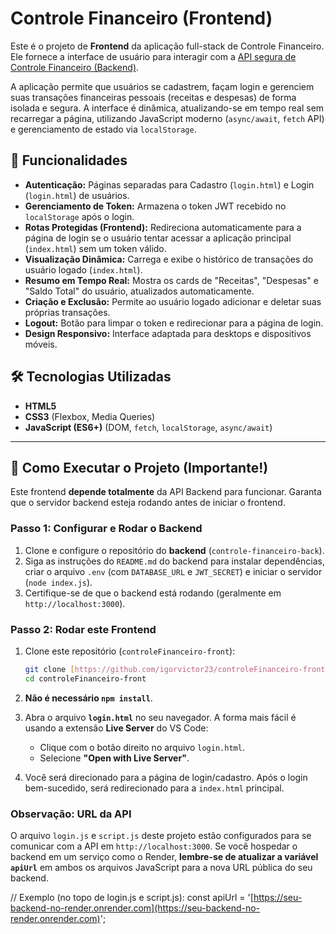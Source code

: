 # Controle Financeiro (Frontend)

Este é o projeto de **Frontend** da aplicação full-stack de Controle Financeiro. Ele fornece a interface de usuário para interagir com a [API segura de Controle Financeiro (Backend)](https://github.com/igorvictor23/controle-financeiro-back).

A aplicação permite que usuários se cadastrem, façam login e gerenciem suas transações financeiras pessoais (receitas e despesas) de forma isolada e segura. A interface é dinâmica, atualizando-se em tempo real sem recarregar a página, utilizando JavaScript moderno (`async/await`, `fetch` API) e gerenciamento de estado via `localStorage`.

## 🚀 Funcionalidades

* **Autenticação:** Páginas separadas para Cadastro (`login.html`) e Login (`login.html`) de usuários.
* **Gerenciamento de Token:** Armazena o token JWT recebido no `localStorage` após o login.
* **Rotas Protegidas (Frontend):** Redireciona automaticamente para a página de login se o usuário tentar acessar a aplicação principal (`index.html`) sem um token válido.
* **Visualização Dinâmica:** Carrega e exibe o histórico de transações do usuário logado (`index.html`).
* **Resumo em Tempo Real:** Mostra os cards de "Receitas", "Despesas" e "Saldo Total" do usuário, atualizados automaticamente.
* **Criação e Exclusão:** Permite ao usuário logado adicionar e deletar suas próprias transações.
* **Logout:** Botão para limpar o token e redirecionar para a página de login.
* **Design Responsivo:** Interface adaptada para desktops e dispositivos móveis.

## 🛠️ Tecnologias Utilizadas

* **HTML5**
* **CSS3** (Flexbox, Media Queries)
* **JavaScript (ES6+)** (DOM, `fetch`, `localStorage`, `async/await`)

---

## 🚦 Como Executar o Projeto (Importante!)

Este frontend **depende totalmente** da API Backend para funcionar. Garanta que o servidor backend esteja rodando antes de iniciar o frontend.

### Passo 1: Configurar e Rodar o Backend

1.  Clone e configure o repositório do **backend** (`controle-financeiro-back`).
2.  Siga as instruções do `README.md` do backend para instalar dependências, criar o arquivo `.env` (com `DATABASE_URL` e `JWT_SECRET`) e iniciar o servidor (`node index.js`).
3.  Certifique-se de que o backend está rodando (geralmente em `http://localhost:3000`).

### Passo 2: Rodar este Frontend

1.  Clone este repositório (`controleFinanceiro-front`):
    ```bash
    git clone [https://github.com/igorvictor23/controleFinanceiro-front.git](https://github.com/igorvictor23/controleFinanceiro-front.git)
    cd controleFinanceiro-front
    ```
2.  **Não é necessário `npm install`**.

3.  Abra o arquivo **`login.html`** no seu navegador. A forma mais fácil é usando a extensão **Live Server** do VS Code:
    * Clique com o botão direito no arquivo `login.html`.
    * Selecione **"Open with Live Server"**.

4.  Você será direcionado para a página de login/cadastro. Após o login bem-sucedido, será redirecionado para a `index.html` principal.

### Observação: URL da API

O arquivo `login.js` e `script.js` deste projeto estão configurados para se comunicar com a API em `http://localhost:3000`. Se você hospedar o backend em um serviço como o Render, **lembre-se de atualizar a variável `apiUrl`** em ambos os arquivos JavaScript para a nova URL pública do seu backend.


// Exemplo (no topo de login.js e script.js):
const apiUrl = '[https://seu-backend-no-render.onrender.com](https://seu-backend-no-render.onrender.com)';
